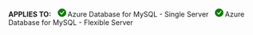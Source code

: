 <Token>**APPLIES TO:** ![yes-single-server](../media/applies-to/yes.png)Azure Database for MySQL - Single Server ![yes-flexible-server](../media/applies-to/yes.png)Azure Database for MySQL - Flexible Server </Token>